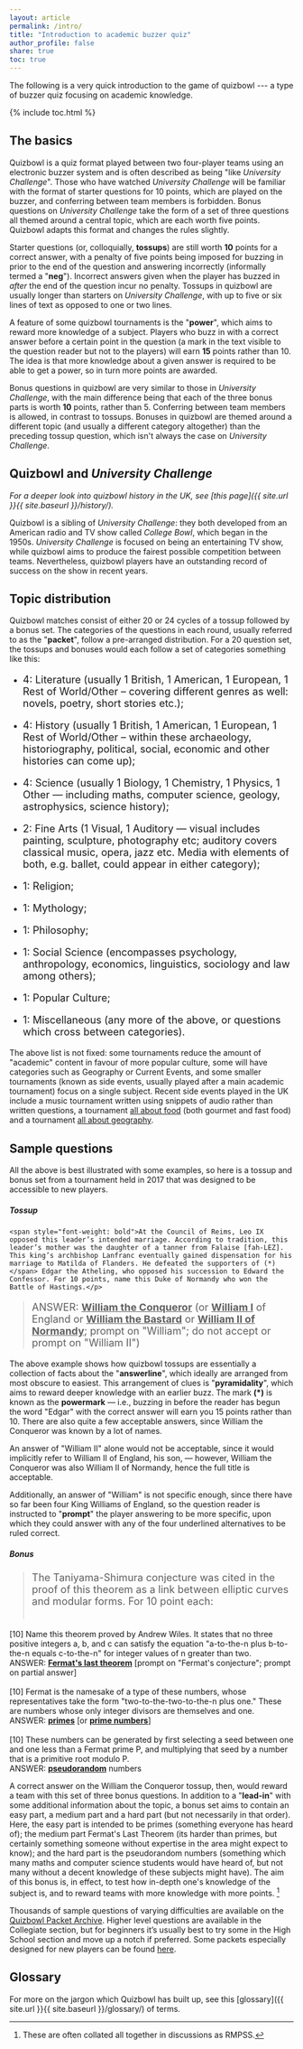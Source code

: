 ```yaml
---
layout: article
permalink: /intro/
title: "Introduction to academic buzzer quiz"
author_profile: false
share: true
toc: true
---
```


The following is a very quick introduction to the game of quizbowl --- a type of buzzer quiz focusing on academic knowledge.

{% include toc.html %}

## The basics

Quizbowl is a quiz format played between two four-player teams using an electronic buzzer system and is often described as being "like *University Challenge*". Those who have watched *University Challenge* will be familiar with the format of starter questions for 10 points, which are played on the buzzer, and conferring between team members is forbidden. Bonus questions on *University Challenge* take the form of a set of three questions all themed around a central topic, which are each worth five points. Quizbowl adapts this format and changes the rules slightly.

Starter questions (or, colloquially, **tossups**) are still worth **10** points for a correct answer, with a penalty of five points being imposed for buzzing in prior to the end of the question and answering incorrectly (informally termed a "**neg**"). Incorrect answers given when the player has buzzed in *after* the end of the question incur no penalty. Tossups in quizbowl are usually longer than starters on *University Challenge*, with up to five or six lines of text as opposed to one or two lines.

A feature of some quizbowl tournaments is the "**power**", which aims to reward more knowledge of a subject. Players who buzz in with a correct answer before a certain point in the question (a mark in the text visible to the question reader but not to the players) will earn **15** points rather than 10. The idea is that more knowledge about a given answer is required to be able to get a power, so in turn more points are awarded.

Bonus questions in quizbowl are very similar to those in *University Challenge*, with the main difference being that each of the three bonus parts is worth **10** points, rather than 5. Conferring between team members is allowed, in contrast to tossups. Bonuses in quizbowl are themed around a different topic (and usually a different category altogether) than the preceding tossup question, which isn't always the case on *University Challenge*.

## Quizbowl and *University Challenge*

*For a deeper look into quizbowl history in the UK, see [this page]({{ site.url }}{{ site.baseurl }}/history/).*

Quizbowl is a sibling of *University Challenge*: they both developed from an American radio and TV show called *College Bowl*, which began in the 1950s. *University Challenge* is focused on being an entertaining TV show, while quizbowl aims to produce the fairest possible competition between teams. Nevertheless, quizbowl players have an outstanding record of success on the show in recent years.

## Topic distribution

Quizbowl matches consist of either 20 or 24 cycles of a tossup followed by a bonus set. The categories of the questions in each round, usually referred to as the "**packet**", follow a pre-arranged distribution. For a 20 question set, the tossups and bonuses would each follow a set of categories something like this:

* <p style="font-size: 18px">4: Literature (usually 1 British, 1 American, 1 European, 1 Rest of World/Other – covering different genres as well: novels, poetry, short stories etc.);</p>
* <p style="font-size: 18px">4: History (usually 1 British, 1 American, 1 European, 1 Rest of World/Other – within these archaeology, historiography, political, social, economic and other histories can come up);</p>
* <p style="font-size: 18px">4: Science (usually 1 Biology, 1 Chemistry, 1 Physics, 1 Other — including maths, computer science, geology, astrophysics, science history);</p>
* <p style="font-size: 18px">2: Fine Arts (1 Visual, 1 Auditory — visual includes painting, sculpture, photography etc; auditory covers classical music, opera, jazz etc. Media with elements of both, e.g. ballet, could appear in either category);</p>
* <p style="font-size: 18px">1: Religion;</p>
* <p style="font-size: 18px">1: Mythology;</p>
* <p style="font-size: 18px">1: Philosophy;</p>
* <p style="font-size: 18px">1: Social Science (encompasses psychology, anthropology, economics, linguistics, sociology and law among others);</p>
* <p style="font-size: 18px">1: Popular Culture;</p>
* <p style="font-size: 18px">1: Miscellaneous (any more of the above, or questions which cross between categories).</p>
 
[^1]: These are often collated all together in discussions as RMPSS.

The above list is not fixed: some tournaments reduce the amount of "academic" content in favour of more popular culture, some will have categories such as Geography or Current Events, and some smaller tournaments (known as side events, usually played after a main academic tournament) focus on a single subject. Recent side events played in the UK include a music tournament written using snippets of audio rather than written questions, a tournament [all about food](http://trash.quizbowlpackets.com/2067/) (both gourmet and fast food) and a tournament [all about geography](http://collegiate.quizbowlpackets.com/2015/).

## Sample questions

All the above is best illustrated with some examples, so here is a tossup and bonus set from a tournament held in 2017 that was designed to be accessible to new players.

##### Tossup

> <p style="font-size: 18px">
	<span style="font-weight: bold">At the Council of Reims, Leo IX opposed this leader’s intended marriage. According to tradition, this leader’s mother was the daughter of a tanner from Falaise [fah-LEZ]. This king’s archbishop Lanfranc eventually gained dispensation for his marriage to Matilda of Flanders. He defeated the supporters of (*)</span> Edgar the Atheling, who opposed his succession to Edward the Confessor. For 10 points, name this Duke of Normandy who won the Battle of Hastings.</p>
> <p style="font-size: 18px">ANSWER: <span style="font-weight: bold; text-decoration: underline;">William the Conqueror</span> (or <span style="font-weight: bold; text-decoration: underline;">William I</span> of England or <span style="font-weight: bold; text-decoration: underline;">William the Bastard</span> or <span style="font-weight: bold; text-decoration: underline;">William II of Normandy</span>; prompt on "William"; do not accept or prompt on "William II")</p>  

The above example shows how quizbowl tossups are essentially a collection of facts about the "**answerline**", which ideally are arranged from most obscure to easiest. This arrangement of clues is "**pyramidality**", which aims to reward deeper knowledge with an earlier buzz. The mark **(\*)** is known as the **powermark** — i.e., buzzing in before the reader has begun the word "Edgar" with the correct answer will earn you 15 points rather than 10. There are also quite a few acceptable answers, since William the Conqueror was known by a lot of names.

An answer of "William II" alone would not be acceptable, since it would implicitly refer to William II of England, his son, — however, William the Conqueror was also William II of Normandy, hence the full title is acceptable.

Additionally, an answer of "William" is not specific enough, since there have so far been four King Williams of England, so the question reader is instructed to "**prompt**" the player answering to be more specific, upon which they could answer with any of the four underlined alternatives to be ruled correct.

##### Bonus

> <p style="font-size: 18px">The Taniyama-Shimura conjecture was cited in the proof of this theorem as a link between elliptic curves and modular forms. For 10 point each: <br /> <br />
[10] Name this theorem proved by Andrew Wiles. It states that no three positive integers a, b, and c can satisfy the equation "a-to-the-n plus b-to-the-n equals c-to-the-n" for integer values of n greater than two. <br />
ANSWER: <span style="font-weight: bold; text-decoration: underline;">Fermat's last theorem</span> [prompt on "Fermat's conjecture"; prompt on partial answer] <br /> <br />
[10] Fermat is the namesake of a type of these numbers, whose representatives take the form "two-to-the-two-to-the-n plus one." These are numbers whose only integer divisors are themselves and one. <br />
ANSWER: <span style="font-weight: bold; text-decoration: underline;">primes</span> [or <span style="font-weight: bold; text-decoration: underline;">prime numbers</span>] <br /> <br />
[10] These numbers can be generated by first selecting a seed between one and one less than a Fermat prime P, and multiplying that seed by a number that is a primitive root modulo P. <br />
ANSWER: <span style="font-weight: bold; text-decoration: underline;">pseudorandom</span> numbers

A correct answer on the William the Conqueror tossup, then, would reward a team with this set of three bonus questions. In addition to a "**lead-in**" with some additional information about the topic, a bonus set aims to contain an easy part, a medium part and a hard part (but not necessarily in that order). Here, the easy part is intended to be primes (something everyone has heard of); the medium part Fermat's Last Theorem (its harder than primes, but certainly something someone without expertise in the area might expect to know); and the hard part is the pseudorandom numbers (something which many maths and computer science students would have heard of, but not many without a decent knowledge of these subjects might have). The aim of this bonus is, in effect, to test how in-depth one's knowledge of the subject is, and to reward teams with more knowledge with more points. [^1]

[^1]: The tossup and the bonus in this example have been adapted from, respectively, [2017 Ladue Invitational Spring Tournament](http://quizbowlpackets.com/1978/) and [2014 BELLOCO](http://quizbowlpackets.com/651/).

Thousands of sample questions of varying difficulties are available on the [Quizbowl Packet Archive](http://www.quizbowlpackets.com). Higher level questions are available in the Collegiate section, but for beginners it’s usually best to try some in the High School section and move up a notch if preferred. Some packets especially designed for new players can be found [here](http://www.hsquizbowl.org/db/questionsets/search/?name=SCOP%20Novice&hs=1&archived=y).

## Glossary

For more on the jargon which Quizbowl has built up, see this [glossary]({{ site.url }}{{ site.baseurl }}/glossary/) of terms.
